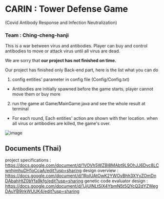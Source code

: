 # CARIN : Tower Defense Game
(Covid Antibody Response and Infection Neutralization)
### Team : Ching-cheng-hanji

This is a war between virus and antibodies.
Player can buy and control antibodies to move or attack virus until all virus are dead.


We are sorry that **our project has not finished on time.** 

Our project has finished only Back-end part, here is the list what you can do
1. config entities' parameter in config file (Config/Config.txt)
- Antibodies are initially spawned before the game starts, player cannot move them or buy more
2. run the game at Game/MainGame.java and see the whole result at terminal
- For each round, Each entities' action are shown with ther location. when all virus or antibodies are killed, the game's over.

![image](https://user-images.githubusercontent.com/76035337/208082220-204d2525-71ae-4482-980d-d21cc56ae320.png)



## Documents (Thai)
project specifications : https://docs.google.com/document/d/1VOVh5WZBl8MAbt9L9OhJJ6Dvc8LCwnhjmhuDH1oCcaA/edit?usp=sharing
design overview :  https://docs.google.com/document/d/1RolUAtOwK2YWOvBhh3XYvZOmDnDAbahHtZ0bYfa9kfg/edit?usp=sharing
genetic code evaluator design : https://docs.google.com/document/d/1JjUlNLtSlX4YbmN5t5QYcQ2dYZWegDAuYB9lrkWUUK4/edit?usp=sharing
